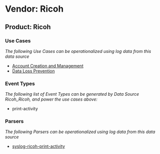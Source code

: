 Vendor: Ricoh
=============
Product: Ricoh
--------------

### Use Cases

_The following Use Cases can be operationalized using log data from this data source_

* [Account Creation and Management](usecase_account_creation_and_management.md)
* [Data Loss Prevention](usecase_data_loss_prevention.md)


### Event Types

_The following list of Event Types can be generated by Data Source Ricoh_Ricoh, and power the use cases above:_

- print-activity


### Parsers

_The following Parsers can be operationalized using log data from this data source_

* [syslog-ricoh-print-activity](parserContent_syslog-ricoh-print-activity.md)
